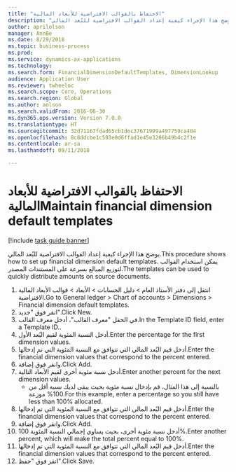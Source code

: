 ```yaml
--- 
title: "الاحتفاظ بالقوالب الافتراضية للأبعاد المالية"
description: "يوضح هذا الإجراء كيفية إعداد القوالب الافتراضية للبُعد المالي."
author: aprilolson
manager: AnnBe
ms.date: 8/29/2018
ms.topic: business-process
ms.prod: 
ms.service: dynamics-ax-applications
ms.technology: 
ms.search.form: FinancialDimensionDefaultTemplates, DimensionLookup
audience: Application User
ms.reviewer: twheeloc
ms.search.scope: Core, Operations
ms.search.region: Global
ms.author: aolson
ms.search.validFrom: 2016-06-30
ms.dyn365.ops.version: Version 7.0.0
ms.translationtype: HT
ms.sourcegitcommit: 32d71167fdad65cb1dec37671999a497759ca484
ms.openlocfilehash: 8c8ddcbe1c593e0d6ffad1e45e3286b49b4c2f1e
ms.contentlocale: ar-sa
ms.lasthandoff: 09/11/2018

---
```

# <a name="maintain-financial-dimension-default-templates"></a><span data-ttu-id="3c489-103">الاحتفاظ بالقوالب الافتراضية للأبعاد المالية</span><span class="sxs-lookup"><span data-stu-id="3c489-103">Maintain financial dimension default templates</span></span>

[!include [task guide banner](../../includes/task-guide-banner.md)]

<span data-ttu-id="3c489-104">يوضح هذا الإجراء كيفية إعداد القوالب الافتراضية للبُعد المالي.</span><span class="sxs-lookup"><span data-stu-id="3c489-104">This procedure shows how to set up financial dimension default templates.</span></span> <span data-ttu-id="3c489-105">يمكن استخدام القوالب لتوزيع المبالغ بسرعة على المستندات المصدر.</span><span class="sxs-lookup"><span data-stu-id="3c489-105">The templates can be used to quickly distribute amounts on source documents.</span></span>

1. <span data-ttu-id="3c489-106">انتقل إلى دفتر الأستاذ العام > دليل الحسابات > الأبعاد > قوالب الأبعاد المالية الافتراضية.</span><span class="sxs-lookup"><span data-stu-id="3c489-106">Go to General ledger > Chart of accounts > Dimensions > Financial dimension default templates.</span></span>
2. <span data-ttu-id="3c489-107">انقر فوق "جديد".</span><span class="sxs-lookup"><span data-stu-id="3c489-107">Click New.</span></span>
3. <span data-ttu-id="3c489-108">في الحقل "معرف القالب"، أدخل معرف القالب.</span><span class="sxs-lookup"><span data-stu-id="3c489-108">In the Template ID field, enter a Template ID..</span></span>
4. <span data-ttu-id="3c489-109">أدخل النسبة المئوية لقيم البُعد الأول.</span><span class="sxs-lookup"><span data-stu-id="3c489-109">Enter the percentage for the first dimension values.</span></span>
5. <span data-ttu-id="3c489-110">أدخل قيم البُعد المالي التي تتوافق مع النسبة المئوية التي تم إدخالها.</span><span class="sxs-lookup"><span data-stu-id="3c489-110">Enter the financial dimension values that correspond to the percent entered.</span></span>
6. <span data-ttu-id="3c489-111">وانقر فوق إضافة.</span><span class="sxs-lookup"><span data-stu-id="3c489-111">Click Add.</span></span>
7. <span data-ttu-id="3c489-112">أدخل نسبة مئوية أخرى لقيم الأبعاد التالية.</span><span class="sxs-lookup"><span data-stu-id="3c489-112">Enter another percent for the next dimension values.</span></span>
    * <span data-ttu-id="3c489-113">بالنسبة إلى هذا المثال، قم بإدخال نسبة مئوية بحيث يبقى لديك نسبة أقل من 100% موزعة.</span><span class="sxs-lookup"><span data-stu-id="3c489-113">For this example, enter a percentage so you still have less than 100% allocated.</span></span>  
8. <span data-ttu-id="3c489-114">أدخل قيم البُعد المالي التي تتوافق مع النسبة المئوية التي تم إدخالها.</span><span class="sxs-lookup"><span data-stu-id="3c489-114">Enter the financial dimension values that correspond to the percent entered.</span></span>
9. <span data-ttu-id="3c489-115">وانقر فوق إضافة.</span><span class="sxs-lookup"><span data-stu-id="3c489-115">Click Add.</span></span>
10. <span data-ttu-id="3c489-116">أدخل نسبة مئوية أخرى، بحيث يساوي إجمالي النسبة المئوية 100%.</span><span class="sxs-lookup"><span data-stu-id="3c489-116">Enter another percent, which will make the total percent equal to 100%.</span></span>
11. <span data-ttu-id="3c489-117">أدخل قيم البُعد المالي التي تتوافق مع النسبة المئوية التي تم إدخالها.</span><span class="sxs-lookup"><span data-stu-id="3c489-117">Enter the financial dimension values that correspond to the percent entered.</span></span>
12. <span data-ttu-id="3c489-118">انقر فوق "حفظ".</span><span class="sxs-lookup"><span data-stu-id="3c489-118">Click Save.</span></span>


